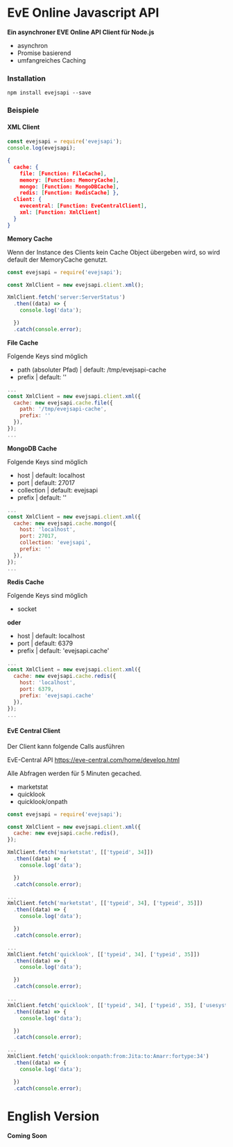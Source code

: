 # EvE Online Javascript API
**Ein asynchroner EVE Online API Client für Node.js**

- asynchron
- Promise basierend
- umfangreiches Caching

### Installation
```
npm install evejsapi --save
```

### Beispiele
#### XML Client

```javascript
const evejsapi = require('evejsapi');
console.log(evejsapi);
```
```json
{
  cache: {
    file: [Function: FileCache],
    memory: [Function: MemoryCache],
    mongo: [Function: MongoDBCache],
    redis: [Function: RedisCache] },
  client: {
    evecentral: [Function: EveCentralClient],
    xml: [Function: XmlClient]
  }
}
```

**Memory Cache**

Wenn der Instance des Clients kein Cache Object übergeben wird, so wird default der MemoryCache genutzt.

```javascript
const evejsapi = require('evejsapi');

const XmlClient = new evejsapi.client.xml();

XmlClient.fetch('server:ServerStatus')
  .then((data) => {
    console.log('data');

  })
  .catch(console.error);
```
**File Cache**

Folgende Keys sind möglich

- path  (absoluter Pfad) | default: /tmp/evejsapi-cache
- prefix | default: ''

```javascript
...
const XmlClient = new evejsapi.client.xml({
  cache: new evejsapi.cache.file({
    path: '/tmp/evejsapi-cache',
    prefix: ''
  }),
});
...
```

**MongoDB Cache**

Folgende Keys sind möglich

- host | default: localhost
- port | default: 27017
- collection | default: evejsapi
- prefix | default: ''

```javascript
...
const XmlClient = new evejsapi.client.xml({
  cache: new evejsapi.cache.mongo({
    host: 'localhost',
    port: 27017,
    collection: 'evejsapi',
    prefix: ''
  }),
});
...
```

**Redis Cache**

Folgende Keys sind möglich

- socket

**oder**

- host | default: localhost
- port | default: 6379
- prefix | default: 'evejsapi.cache'

```javascript
...
const XmlClient = new evejsapi.client.xml({
  cache: new evejsapi.cache.redis({
    host: 'localhost',
    port: 6379,
    prefix: 'evejsapi.cache'
  }),
});
...
```

#### EvE Central Client
Der Client kann folgende Calls ausführen

EvE-Central API https://eve-central.com/home/develop.html

Alle Abfragen werden für 5 Minuten gecached.

- marketstat
- quicklook
- quicklook/onpath

```javascript
const evejsapi = require('evejsapi');

const XmlClient = new evejsapi.client.xml({
  cache: new evejsapi.cache.redis(),
});

XmlClient.fetch('marketstat', [['typeid', 34]])
  .then((data) => {
    console.log('data');

  })
  .catch(console.error);
```
```javascript
...
XmlClient.fetch('marketstat', [['typeid', 34], ['typeid', 35]])
  .then((data) => {
    console.log('data');

  })
  .catch(console.error);
```
```javascript
...
XmlClient.fetch('quicklook', [['typeid', 34], ['typeid', 35]])
  .then((data) => {
    console.log('data');

  })
  .catch(console.error);
```
```javascript
...
XmlClient.fetch('quicklook', [['typeid', 34], ['typeid', 35], ['usesystem', 30000142]])
  .then((data) => {
    console.log('data');

  })
  .catch(console.error);
```
```javascript
...
XmlClient.fetch('quicklook:onpath:from:Jita:to:Amarr:fortype:34')
  .then((data) => {
    console.log('data');

  })
  .catch(console.error);
```

# English Version
**Coming Soon**

